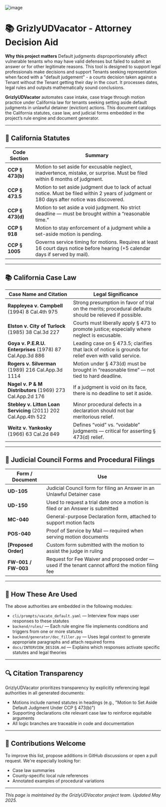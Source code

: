 ![image](https://github.com/user-attachments/assets/3485b618-83a8-447f-bf31-f6f08e2b040e)



# 📚  GrizlyUDVacator - Attorney Decision Aid

**Why this project matters**
Default judgments disproportionately affect vulnerable tenants who may have valid defenses but failed to submit an answer or for other legitimate reasons. This tool is designed to support legal professionals make decisions and support Tenants seeking  representation when faced with a "default judgement" - a courts decision taken against a Tenant without the Tenant getting their day in the court. It processes dates, legal rules and outputs mathematically sound conclusions. 

**GrizlyUDVacator** automates case intake, case triage  through motion practice under California law for tenants seeking  setting aside default judgments in unlawful detainer (eviction) actions. This document catalogs the California statutes, case law, and judicial forms embedded in the project’s rule engine and document generator.

---

## 📜 California Statutes

| Code Section       | Summary |
|--------------------|---------|
| **CCP § 473(b)**    | Motion to set aside for excusable neglect, inadvertence, mistake, or surprise. Must be filed within 6 months of judgment. |
| **CCP § 473.5**     | Motion to set aside judgment due to lack of actual notice. Must be filed within 2 years of judgment or 180 days after notice was discovered. |
| **CCP § 473(d)**    | Motion to set aside a void judgment. No strict deadline — must be brought within a “reasonable time.” |
| **CCP § 918**       | Motion to stay enforcement of a judgment while a set-aside motion is pending. |
| **CCP § 1005**      | Governs service timing for motions. Requires at least 16 court days notice before hearing (+5 calendar days if served by mail). |

---

## 📚 California Case Law

| Case Name and Citation | Legal Significance |
|------------------------|--------------------|
| **Rappleyea v. Campbell** (1994) 8 Cal.4th 975 | Strong presumption in favor of trial on the merits; procedural defaults should be relieved if possible. |
| **Elston v. City of Turlock** (1985) 38 Cal.3d 227 | Courts must liberally apply § 473 to promote justice; especially where neglect is excusable. |
| **Goya v. P.E.R.U. Enterprises** (1978) 87 Cal.App.3d 886 | Leading case on § 473.5; clarifies that lack of notice is grounds for relief even with valid service. |
| **Rogers v. Silverman** (1989) 216 Cal.App.3d 1114 | Motion under § 473(d) must be brought in “reasonable time” — not tied to hard deadline. |
| **Nagel v. P & M Distributors** (1969) 273 Cal.App.2d 176 | If a judgment is void on its face, there is no deadline to set it aside. |
| **Stebley v. Litton Loan Servicing** (2011) 202 Cal.App.4th 522 | Minor procedural defects in a declaration should not bar meritorious relief. |
| **Weitz v. Yankosky** (1966) 63 Cal.2d 849 | Defines “void” vs. “voidable” judgments — critical for asserting § 473(d) relief. |

---

## 🧾 Judicial Council Forms and Procedural Filings

| Form / Document       | Use |
|-----------------------|-----|
| **UD-105**            | Judicial Council form for filing an Answer in an Unlawful Detainer case |
| **UD-150**            | Used to request a trial date once a motion is filed or an Answer is submitted |
| **MC-040**            | General-purpose Declaration form, attached to support motion facts |
| **POS-040**           | Proof of Service by Mail — required when serving motion documents |
| **[Proposed Order]**  | Custom form submitted with the motion to assist the judge in ruling |
| **FW-001 / FW-003**   | Request for Fee Waiver and proposed order — used if the tenant cannot afford the motion filing fee |

---

## 🧠 How These Are Used

The above authorities are embedded in the following modules:

- `cli/prompts/vacate_default.yaml` — Interview flow maps user responses to these statutes
- `backend/rules/` — Each rule engine file implements conditions and triggers from one or more statutes
- `backend/generator/doc_filler.py` — Uses legal context to generate appropriate paragraphs and attach required forms
- `docs/INTERVIEW_DESIGN.md` — Explains which responses activate specific statutes and legal theories

---

## 🔍 Citation Transparency

GrizlyUDVacator prioritizes transparency by explicitly referencing legal authorities in all generated documents:
- Motions include named statutes in headings (e.g., "Motion to Set Aside Default Judgment Under CCP § 473(b)")
- Supporting declarations cite relevant case law to reinforce equitable arguments
- All logic branches are traceable in code and documentation

---

## 🤝 Contributions Welcome

To improve this list, propose additions in GitHub discussions or open a pull request. We're especially looking for:
- Case law summaries
- County-specific local rule references
- Annotated examples of procedural variations

---

*This page is maintained by the GrizlyUDVacator project team. Updated May 2025.*
